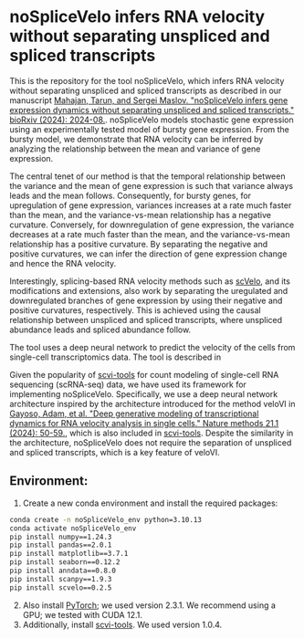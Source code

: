 # noSpliceVelo infers RNA velocity without separating unspliced and spliced transcripts
This is the repository for the tool noSpliceVelo, which infers RNA velocity without separating unspliced and spliced transcripts as described in our manuscript [Mahajan, Tarun, and Sergei Maslov. "noSpliceVelo infers gene expression dynamics without separating unspliced and spliced transcripts." bioRxiv (2024): 2024-08.](https://doi.org/10.1101/2024.08.08.607261). noSpliceVelo models stochastic gene expression using an experimentally tested model of bursty gene expression. From the bursty model, we demonstrate that RNA velocity can be inferred by analyzing the relationship between the mean and variance of gene expression.

The central tenet of our method is that the temporal relationship between the variance and the mean of gene expression is such that variance always leads and the mean follows. Consequently, for bursty genes, for upregulation of gene expression, variances increases at a rate much faster than the mean, and the variance-vs-mean relationship has a negative curvature. Conversely, for downregulation of gene expression, the variance decreases at a rate much faster than the mean, and the variance-vs-mean relationship has a positive curvature. By separating the negative and positive curvatures, we can infer the direction of gene expression change and hence the RNA velocity.

Interestingly, splicing-based RNA velocity methods such as [scVelo](https://scvelo.readthedocs.io/en/stable/), and its modifications and extensions, also work by separating the uregulated and downregulated branches of gene expression by using their negative and positive curvatures, respectively. This is achieved using the causal relationship between unspliced and spliced transcripts, where unspliced abundance leads and spliced abundance follow.

The tool uses a deep neural network to predict the velocity of the cells from single-cell transcriptomics data. The tool is described in 

Given the popularity of [scvi-tools](https://docs.scvi-tools.org/en/stable/) for count modeling of single-cell RNA sequencing (scRNA-seq) data, we have used its framework for implementing noSpliceVelo. Specifically, we use a deep neural network architecture inspired by the architecture introduced for the method veloVI in [Gayoso, Adam, et al. "Deep generative modeling of transcriptional dynamics for RNA velocity analysis in single cells." Nature methods 21.1 (2024): 50-59.](https://doi.org/10.1038/s41592-023-01994-w), which is also included in [scvi-tools](https://docs.scvi-tools.org/en/latest/api/reference/scvi.external.VELOVI.html). Despite the similarity in the architecture, noSpliceVelo does not require the separation of unspliced and spliced transcripts, which is a key feature of veloVI.

## Environment:
1. Create a new conda environment and install the required packages:
```bash
conda create -n noSpliceVelo_env python=3.10.13
conda activate noSpliceVelo_env
pip install numpy==1.24.3
pip install pandas==2.0.1
pip install matplotlib==3.7.1
pip install seaborn==0.12.2
pip install anndata==0.8.0
pip install scanpy==1.9.3
pip install scvelo==0.2.5
```
2. Also install [PyTorch](https://pytorch.org/get-started/previous-versions/); we used version 2.3.1. We recommend using a GPU; we tested with CUDA 12.1.
3. Additionally, install [scvi-tools](https://docs.scvi-tools.org/en/stable/installation.html). We used version 1.0.4.


